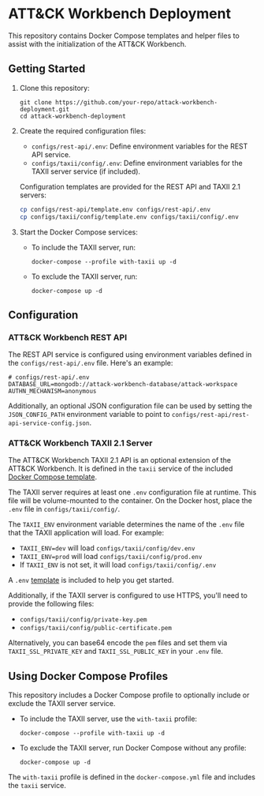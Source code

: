 # ATT&CK Workbench Deployment

This repository contains Docker Compose templates and helper files to assist with the initialization of the ATT&CK Workbench.

## Getting Started

1. Clone this repository:
   ```
   git clone https://github.com/your-repo/attack-workbench-deployment.git
   cd attack-workbench-deployment
   ```

2. Create the required configuration files:
   - `configs/rest-api/.env`: Define environment variables for the REST API service.
   - `configs/taxii/config/.env`: Define environment variables for the TAXII server service (if included).

   Configuration templates are provided for the REST API and TAXII 2.1 servers:
   ```bash
   cp configs/rest-api/template.env configs/rest-api/.env
   cp configs/taxii/config/template.env configs/taxii/config/.env
   ```

3. Start the Docker Compose services:
   - To include the TAXII server, run:
     ```
     docker-compose --profile with-taxii up -d
     ```
   - To exclude the TAXII server, run:
     ```
     docker-compose up -d
     ```

## Configuration

### ATT&CK Workbench REST API

The REST API service is configured using environment variables defined in the `configs/rest-api/.env` file. Here's an example:

```
# configs/rest-api/.env
DATABASE_URL=mongodb://attack-workbench-database/attack-workspace
AUTHN_MECHANISM=anonymous
```

Additionally, an optional JSON configuration file can be used by setting the `JSON_CONFIG_PATH` environment variable to point to `configs/rest-api/rest-api-service-config.json`.

### ATT&CK Workbench TAXII 2.1 Server

The ATT&CK Workbench TAXII 2.1 API is an optional extension of the ATT&CK Workbench. It is defined in the `taxii` service of the included [Docker Compose template](./docker-compose.yml).

The TAXII server requires at least one `.env` configuration file at runtime. This file will be volume-mounted to the container. On the Docker host, place the `.env` file in `configs/taxii/config/`.

The `TAXII_ENV` environment variable determines the name of the `.env` file that the TAXII application will load. For example:
- `TAXII_ENV=dev` will load `configs/taxii/config/dev.env`
- `TAXII_ENV=prod` will load `configs/taxii/config/prod.env`
- If `TAXII_ENV` is not set, it will load `configs/taxii/config/.env`

A `.env` [template](./configs/taxii/config/template.env) is included to help you get started.

Additionally, if the TAXII server is configured to use HTTPS, you'll need to provide the following files:
- `configs/taxii/config/private-key.pem`
- `configs/taxii/config/public-certificate.pem`

Alternatively, you can base64 encode the `pem` files and set them via `TAXII_SSL_PRIVATE_KEY` and `TAXII_SSL_PUBLIC_KEY` in your `.env` file.

## Using Docker Compose Profiles

This repository includes a Docker Compose profile to optionally include or exclude the TAXII server service.

- To include the TAXII server, use the `with-taxii` profile:
  ```
  docker-compose --profile with-taxii up -d
  ```

- To exclude the TAXII server, run Docker Compose without any profile:
  ```
  docker-compose up -d
  ```

The `with-taxii` profile is defined in the `docker-compose.yml` file and includes the `taxii` service.